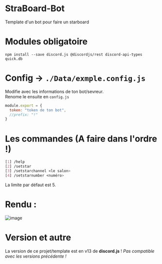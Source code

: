 # StraBoard-Bot
Template d'un bot pour faire un starboard

# Modules obligatoire
```
npm install --save discord.js @discordjs/rest discord-api-types quick.db
```

# Config -> `./Data/exmple.config.js`
Modifie avec les informations de ton bot/sevreur.
<br>Renome le ensuite en `config.js`
```js
module.export = {
  token: "token de ton bot",
  //prefix: "!"
}
```

# Les commandes (A faire dans l'ordre !)
```css
[1] /help
[2] /setstar
[3] /setstarchannel <le salon>
[4] /setstarnumber <numéro>
```
La limite par défaut est 5.

# Rendu :
![image](https://user-images.githubusercontent.com/71967731/140596850-c5a4f68f-b2d4-474d-815f-44127c882ce0.png)

# Version et autre
La version de ce projet/template est en v13 de **discord.js** !
*Pas compatible avec les versions précédente !*
